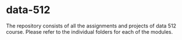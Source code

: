 # data-512

The repository consists of all the assignments and projects of data 512 course. Please refer to the individual folders for each of the modules.
